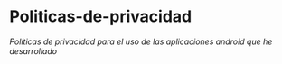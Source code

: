 # Politicas-de-privacidad
_Políticas de privacidad para el uso de las aplicaciones android que he desarrollado_
